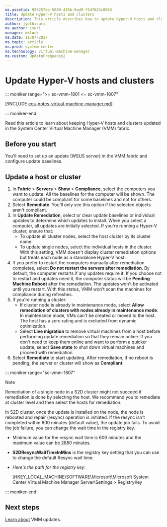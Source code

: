 ```yaml
---
ms.assetid: 929257eb-5089-415b-9ad9-f5d7623c0983
title: Update Hyper-V hosts and clusters
description: This article describes how to update Hyper-V hosts and clusters in the VMM fabric
author: jyothisuri
ms.author: jsuri
manager: mkluck
ms.date: 11/07/2017
ms.topic: article
ms.prod: system-center
ms.technology: virtual-machine-manager
ms.custom: UpdateFrequency2
---
```


# Update Hyper-V hosts and clusters

::: moniker range=">= sc-vmm-1801 <= sc-vmm-1807"

[!INCLUDE [eos-notes-virtual-machine-manager.md](../includes/eos-notes-virtual-machine-manager.md)]

::: moniker-end

Read this article to learn about keeping Hyper-V hosts and clusters updated in the System Center Virtual Machine Manager (VMM) fabric.

## Before you start

You'll need to set up an update (WSUS server) in the VMM fabric and configure update baselines.

## Update a host or cluster

1. In **Fabric** > **Servers** > **Show** > **Compliance**, select the computers you want to update. All the baselines for the computer will be shown. The computer could be compliant for some baselines and not for others.
2. Select **Remediate**. You'll only see this option if the selected objects aren't compliant.
3. In **Update Remediation**, select or clear update baselines or individual updates to determine which updates to install. When you select a computer, all updates are initially selected. If you're running a Hyper-V cluster, ensure that:
      - To update all cluster nodes, select the host cluster by its cluster name.
      - To update single nodes, select the individual hosts in the cluster. With this setting, VMM doesn't display cluster remediation options but treats each node as a standalone Hyper-V host.
4. If you prefer to restart the computers manually after remediation completes, select **Do not restart the servers after remediation**. By default, the computer restarts if any updates require it. If you choose not to restart and updates need it, the computer status will be **Pending Machine Reboot** after the remediation. The updates won't be activated until you restart. With this status, VMM won't scan the machines for compliance during refreshes.
5. If you're running a cluster:
      - If cluster node is already in maintenance mode, select **Allow remediation of clusters with nodes already in maintenance mode**. In maintenance mode, VMs can't be created or moved to the host. The host has a zero rating and is excluded from dynamic optimization.
      - Select **Live migration** to remove virtual machines from a host before performing update remediation so that they remain online. If you don't need to keep them online and want to perform a quicker update, select **Save state** to shut down virtual machines and proceed with remediation.
6. Select **Remediate** to start updating. After remediation, if no reboot is pending, the server or cluster will show as **Compliant**.

::: moniker range="sc-vmm-1807"

  >[!NOTE]
  >Remediation of a single node in a S2D cluster might not succeed if remediation is done by selecting the host. We recommend you to remediate at cluster level and then select the hosts for remediation.

In S2D cluster, once the update is installed on the node, the node is rebooted and repair (resync) operation is initiated. If the resync isn't completed within 600 minutes (default value), the update job fails. To avoid the job failure, you can change the wait time in the registry key.

- Minimum value for the resync wait time is 600 minutes and the maximum value can be 2880 minutes.

- **S2DResyncWaitTimeInMins** is the registry key setting that you can use to change the default  Resync wait time.

- *Here's the path for the registry key*:

  \HKEY_LOCAL_MACHINE\SOFTWARE\Microsoft\Microsoft System Center Virtual Machine Manager Server\Settings > RegistryKey  

::: moniker-end

## Next steps

[Learn about](update-rollups.md) VMM updates.
